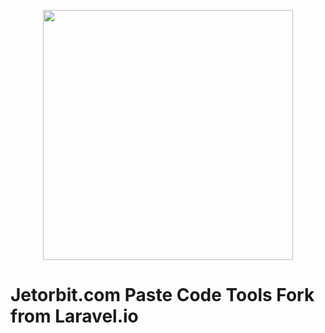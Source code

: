 <p align="center">
<a href="https://www.jetorbit.com">
    <img src="https://www.jetorbit.com/wp-content/uploads/2019/05/hosting-murah-jetorbit-logo.svg" width="400" />
    </a>
</p>



# Jetorbit.com Paste Code Tools Fork from Laravel.io

